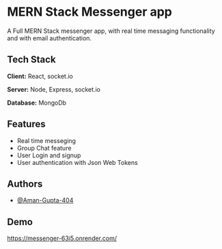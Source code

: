 # MERN Stack Messenger app

A Full MERN Stack messenger app, with real time messaging functionality and with email authentication.

## Tech Stack

**Client:** React, socket.io

**Server:** Node, Express, socket.io

**Database:** MongoDb

## Features

- Real time messeging
- Group Chat feature
- User Login and signup
- User authentication with Json Web Tokens

## Authors

- [@Aman-Gupta-404](https://github.com/Aman-Gupta-404/google_docs_clone)

## Demo

https://messenger-63i5.onrender.com/
